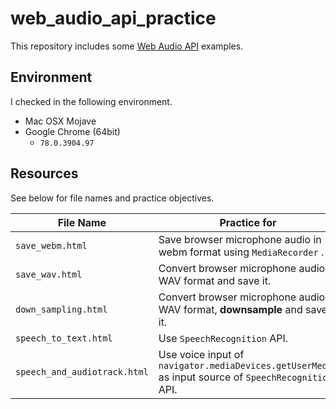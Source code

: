 # web_audio_api_practice

This repository includes some [Web Audio API](https://developer.mozilla.org/en-US/docs/Web/API/Web_Audio_API) examples.

## Environment

I checked in the following environment.

* Mac OSX Mojave
* Google Chrome (64bit)
  * `78.0.3904.97`

## Resources

See below for file names and practice objectives.

|File Name                     |Practice for                                                                                          |
|------------------------------|------------------------------------------------------------------------------------------------------|
| `save_webm.html`             | Save browser microphone audio in webm format using `MediaRecorder` .                                 |
| `save_wav.html`              | Convert browser microphone audio to WAV format and save it.                                          |
| `down_sampling.html`         | Convert browser microphone audio to WAV format, **downsample** and save it.                          |
| `speech_to_text.html`        | Use `SpeechRecognition` API.                                                                         |
| `speech_and_audiotrack.html` | Use voice input of `navigator.mediaDevices.getUserMedia` as input source of `SpeechRecognition` API. |
